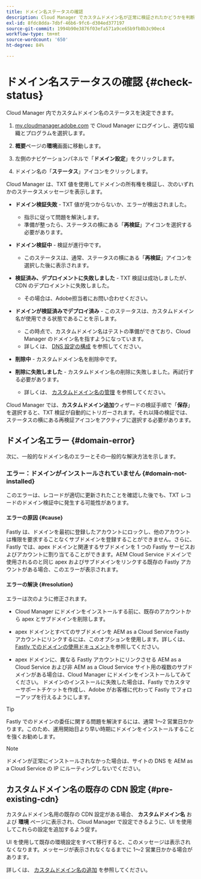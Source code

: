 ```yaml
---
title: ドメイン名ステータスの確認
description: Cloud Manager でカスタムドメイン名が正常に検証されたかどうかを判断する方法について説明します。
exl-id: 8fdc8dda-7dbf-46b6-9fc6-d304ed377197
source-git-commit: 1994b90e3876f03efa571a9ce65b9fb8b3c90ec4
workflow-type: tm+mt
source-wordcount: '650'
ht-degree: 84%

---
```



# ドメイン名ステータスの確認 {#check-status}

Cloud Manager 内でカスタムドメイン名のステータスを決定できます。

1. [my.cloudmanager.adobe.com](https://my.cloudmanager.adobe.com/) で Cloud Manager にログインし、適切な組織とプログラムを選択します。

1. **概要**&#x200B;ページの&#x200B;**環境**&#x200B;画面に移動します。

1. 左側のナビゲーションパネルで「**ドメイン設定**」をクリックします。

1. ドメイン名の「**ステータス**」アイコンをクリックします。

Cloud Manager は、TXT 値を使用してドメインの所有権を検証し、次のいずれかのステータスメッセージを表示します。

* **ドメイン検証失敗** - TXT 値が見つからないか、エラーが検出されました。

   * 指示に従って問題を解決します。
   * 準備が整ったら、ステータスの横にある「**再検証**」アイコンを選択する必要があります。

* **ドメイン検証中** - 検証が進行中です。

   * このステータスは、通常、ステータスの横にある「**再検証**」アイコンを選択した後に表示されます。

* **検証済み、デプロイメントに失敗しました** - TXT 検証は成功しましたが、CDN のデプロイメントに失敗しました。

   * その場合は、Adobe担当者にお問い合わせください。

* **ドメインが検証済みでデプロイ済み** - このステータスは、カスタムドメイン名が使用できる状態であることを示します。

   * この時点で、カスタムドメイン名はテストの準備ができており、Cloud Manager のドメイン名を指すようになっています。
   * 詳しくは、 [DNS 設定の構成](/help/implementing/cloud-manager/custom-domain-names/configure-dns-settings.md) を参照してください。

* **削除中** - カスタムドメイン名を削除中です。

* **削除に失敗しました** - カスタムドメイン名の削除に失敗しました。再試行する必要があります。

   * 詳しくは、 [カスタムドメイン名の管理](/help/implementing/cloud-manager/custom-domain-names/managing-custom-domain-names.md) を参照してください。

Cloud Manager では、**カスタムドメイン追加**&#x200B;ウィザードの検証手順で「**保存**」を選択すると、TXT 検証が自動的にトリガーされます。それ以降の検証では、ステータスの横にある再検証アイコンをアクティブに選択する必要があります。

## ドメイン名エラー {#domain-error}

次に、一般的なドメイン名のエラーとその一般的な解決方法を示します。

### エラー：ドメインがインストールされていません {#domain-not-installed}

このエラーは、レコードが適切に更新されたことを確認した後でも、TXT レコードのドメイン検証中に発生する可能性があります。

#### エラーの原因 {#cause}

Fastly は、ドメインを最初に登録したアカウントにロックし、他のアカウントは権限を要求することなくサブドメインを登録することができません。さらに、Fastly では、apex ドメインと関連するサブドメインを 1 つの Fastly サービスおよびアカウントに割り当てることができます。AEM Cloud Service ドメインで使用されるのと同じ apex およびサブドメインをリンクする既存の Fastly アカウントがある場合、このエラーが表示されます。

#### エラーの解決 {#resolution}

エラーは次のように修正されます。

* Cloud Manager にドメインをインストールする前に、既存のアカウントから apex とサブドメインを削除します。

* apex ドメインとすべてのサブドメインを AEM as a Cloud Service Fastly アカウントにリンクするには、このオプションを使用します。詳しくは、[Fastly でのドメインの使用ドキュメント](https://docs.fastly.com/en/guides/working-with-domains)を参照してください。

* apex ドメインに、異なる Fastly アカウントにリンクさせる AEM as a Cloud Service および非 AEM as a Cloud Service サイト用の複数のサブドメインがある場合は、Cloud Manager にドメインをインストールしてみてください。 ドメインのインストールに失敗した場合は、Fastly でカスタマーサポートチケットを作成し、Adobe がお客様に代わって Fastly でフォローアップを行えるようにします。

>[!TIP]
>
>Fastly でのドメインの委任に関する問題を解決するには、通常 1～2 営業日かかります。このため、運用開始日より早い時期にドメインをインストールすることを強くお勧めします。

>[!NOTE]
>
>ドメインが正常にインストールされなかった場合は、サイトの DNS を AEM as a Cloud Service の IP にルーティングしないでください。

## カスタムドメイン名の既存の CDN 設定 {#pre-existing-cdn}

カスタムドメイン名用の既存の CDN 設定がある場合、 **カスタムドメイン名** および **環境** ページに表示され、Cloud Manager で設定できるように、UI を使用してこれらの設定を追加するよう促す。

UI を使用して既存の環境設定をすべて移行すると、このメッセージは表示されなくなります。メッセージが表示されなくなるまでに 1～2 営業日かかる場合があります。

詳しくは、 [カスタムドメイン名の追加](/help/implementing/cloud-manager/custom-domain-names/add-custom-domain-name.md) を参照してください。

